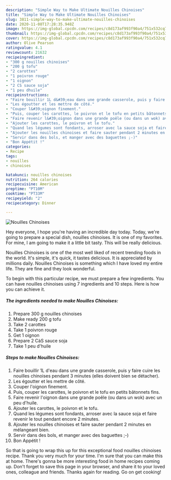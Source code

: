 ```yaml
---
description: "Simple Way to Make Ultimate Nouilles Chinoises"
title: "Simple Way to Make Ultimate Nouilles Chinoises"
slug: 3811-simple-way-to-make-ultimate-nouilles-chinoises
date: 2020-11-08T17:28:35.948Z
image: https://img-global.cpcdn.com/recipes/c8d173af993f90a4/751x532cq70/nouilles-chinoises-photo-principale-de-la-recette.jpg
thumbnail: https://img-global.cpcdn.com/recipes/c8d173af993f90a4/751x532cq70/nouilles-chinoises-photo-principale-de-la-recette.jpg
cover: https://img-global.cpcdn.com/recipes/c8d173af993f90a4/751x532cq70/nouilles-chinoises-photo-principale-de-la-recette.jpg
author: Olive Pearson
ratingvalue: 4.1
reviewcount: 21632
recipeingredient:
- "300 g nouilles chinoises"
- "200 g tofu"
- "2 carottes"
- "1 poivron rouge"
- "1 oignon"
- "2 CS sauce soja"
- "1 peu dhuile"
recipeinstructions:
- "Faire bouillir 1L d&#39;eau dans une grande casserole, puis y faire cuire les nouilles chinoises pendant 3 minutes (elles doivent bien se détacher)."
- "Les égoutter et les mettre de côté."
- "Couper l&#39;oignon finement."
- "Puis, couper les carottes, le poivron et le tofu en petits bâtonnets fins."
- "Faire revenir l&#39;oignon dans une grande poêle (ou dans un wok) avec un peu d&#39;huile."
- "Ajouter les carottes, le poivron et le tofu."
- "Quand les légumes sont fondants, arroser avec la sauce soja et faire revenir le tout pendant encore 2 minutes."
- "Ajouter les nouilles chinoises et faire sauter pendant 2 minutes en mélangeant bien."
- "Servir dans des bols, et manger avec des baguettes ;-)"
- "Bon Appétit !"
categories:
- Recipe
tags:
- nouilles
- chinoises

katakunci: nouilles chinoises 
nutrition: 264 calories
recipecuisine: American
preptime: "PT10M"
cooktime: "PT33M"
recipeyield: "2"
recipecategory: Dinner

---
```



![Nouilles Chinoises](https://img-global.cpcdn.com/recipes/c8d173af993f90a4/751x532cq70/nouilles-chinoises-photo-principale-de-la-recette.jpg)

Hey everyone, I hope you're having an incredible day today. Today, we're going to prepare a special dish, nouilles chinoises. It is one of my favorites. For mine, I am going to make it a little bit tasty. This will be really delicious.

Nouilles Chinoises is one of the most well liked of recent trending foods in the world. It's simple, it's quick, it tastes delicious. It is appreciated by millions daily. Nouilles Chinoises is something which I have loved my entire life. They are fine and they look wonderful.




To begin with this particular recipe, we must prepare a few ingredients. You can have nouilles chinoises using 7 ingredients and 10 steps. Here is how you can achieve it.

<!--inarticleads1-->

##### The ingredients needed to make Nouilles Chinoises:

1. Prepare 300 g nouilles chinoises
1. Make ready 200 g tofu
1. Take 2 carottes
1. Take 1 poivron rouge
1. Get 1 oignon
1. Prepare 2 CàS sauce soja
1. Take 1 peu d&#39;huile




<!--inarticleads2-->

##### Steps to make Nouilles Chinoises:

1. Faire bouillir 1L d&#39;eau dans une grande casserole, puis y faire cuire les nouilles chinoises pendant 3 minutes (elles doivent bien se détacher).
1. Les égoutter et les mettre de côté.
1. Couper l&#39;oignon finement.
1. Puis, couper les carottes, le poivron et le tofu en petits bâtonnets fins.
1. Faire revenir l&#39;oignon dans une grande poêle (ou dans un wok) avec un peu d&#39;huile.
1. Ajouter les carottes, le poivron et le tofu.
1. Quand les légumes sont fondants, arroser avec la sauce soja et faire revenir le tout pendant encore 2 minutes.
1. Ajouter les nouilles chinoises et faire sauter pendant 2 minutes en mélangeant bien.
1. Servir dans des bols, et manger avec des baguettes ;-)
1. Bon Appétit !




So that is going to wrap this up for this exceptional food nouilles chinoises recipe. Thank you very much for your time. I'm sure that you can make this at home. There's gonna be more interesting food in home recipes coming up. Don't forget to save this page in your browser, and share it to your loved ones, colleague and friends. Thanks again for reading. Go on get cooking!
